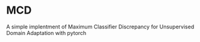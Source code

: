 # MCD
A simple implentment of Maximum Classifier Discrepancy for Unsupervised Domain Adaptation with pytorch
